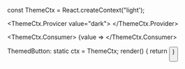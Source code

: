 const ThemeCtx = React.createContext("light');

<ThemeCtx.Provicer value="dark">
  <ToolBar/>
</ThemeCtx.Provider>

<ThemeCtx.Consumer>
{value =>
</ThemeCtx.Consumer>

ThemedButton:
   static ctx = ThemeCtx;
   render() {
        return <Button theme={this.context} />
    }


